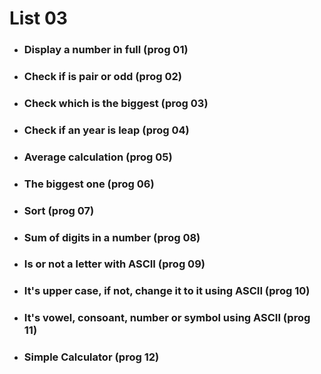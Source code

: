 # List 03

- ### Display a number in full (prog 01)
- ### Check if is pair or odd (prog 02)
- ### Check which is the biggest (prog 03)
- ### Check if an year is leap (prog 04)
- ### Average calculation (prog 05)
- ### The biggest one (prog 06)
- ### Sort (prog 07)
- ### Sum of digits in a number (prog 08)
- ### Is or not a letter with ASCII (prog 09)
- ### It's upper case, if not, change it to it using ASCII (prog 10)
- ### It's vowel, consoant, number or symbol using ASCII (prog 11)
- ### Simple Calculator (prog 12)